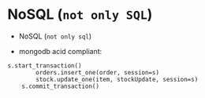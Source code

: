 # NoSQL (`not only SQL`)

- NoSQL (`not only sql`)

- mongodb acid compliant:

```
s.start_transaction()
		orders.insert_one(order, session=s)
		stock.update_one(item, stockUpdate, session=s)
	s.commit_transaction()
```